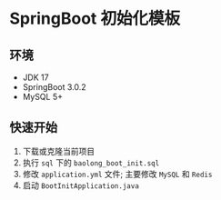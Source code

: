 # SpringBoot 初始化模板

## 环境

- JDK 17
- SpringBoot 3.0.2
- MySQL 5+

## 快速开始
1. 下载或克隆当前项目
2. 执行 `sql` 下的 `baolong_boot_init.sql`
3. 修改 `application.yml` 文件; 主要修改 `MySQL` 和 `Redis`
4. 启动 `BootInitApplication.java`
